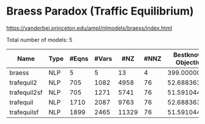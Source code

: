 #  Braess Paradox (Traffic Equilibrium)

https://vanderbei.princeton.edu/ampl/nlmodels/braess/index.html

Total number of models:   5

| Name         | Type | #Eqns | #Vars | #NZ   | #NNZ | Bestknown Objective |
|--------------|------|-------|-------|-------|------|---------------------|
| braess       | NLP  | 5     | 5     | 13    | 4    | 399.00000000        |
| trafequil2   | NLP  | 705   | 1082  | 4958  | 76   | 52.68836356         |
| trafequil2sf | NLP  | 705   | 1271  | 5741  | 76   | 51.59104417         |
| trafequil    | NLP  | 1710  | 2087  | 9763  | 76   | 52.68836356         |
| trafequilsf  | NLP  | 1899  | 2465  | 11329 | 76   | 51.59104417         |